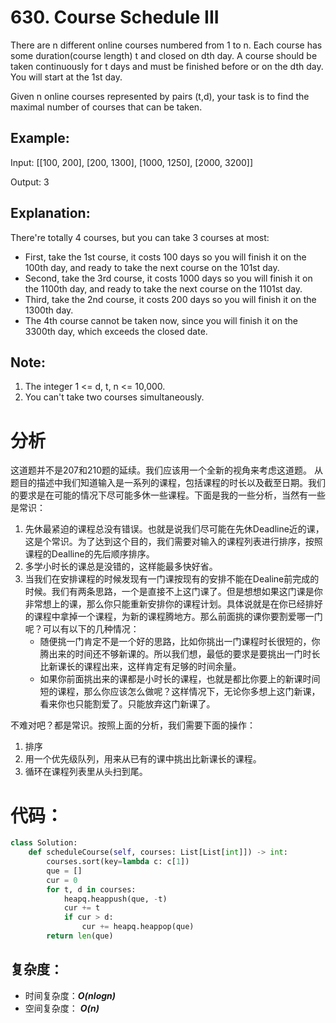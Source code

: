 # 630. Course Schedule III

There are n different online courses numbered from 1 to n. Each course has some duration(course length) t and closed on dth day. A course should be taken continuously for t days and must be finished before or on the dth day. You will start at the 1st day.

Given n online courses represented by pairs (t,d), your task is to find the maximal number of courses that can be taken.

## Example:

Input: [[100, 200], [200, 1300], [1000, 1250], [2000, 3200]]

Output: 3

## Explanation: 
There're totally 4 courses, but you can take 3 courses at most:
* First, take the 1st course, it costs 100 days so you will finish it on the 100th day, and ready to take the next course on the 101st day.
* Second, take the 3rd course, it costs 1000 days so you will finish it on the 1100th day, and ready to take the next course on the 1101st day. 
* Third, take the 2nd course, it costs 200 days so you will finish it on the 1300th day. 
* The 4th course cannot be taken now, since you will finish it on the 3300th day, which exceeds the closed date.
 

## Note:

1. The integer 1 <= d, t, n <= 10,000.
2. You can't take two courses simultaneously.

# 分析
这道题并不是207和210题的延续。我们应该用一个全新的视角来考虑这道题。
从题目的描述中我们知道输入是一系列的课程，包括课程的时长以及截至日期。我们的要求是在可能的情况下尽可能多休一些课程。下面是我的一些分析，当然有一些是常识：
1. 先休最紧迫的课程总没有错误。也就是说我们尽可能在先休Deadline近的课，这是个常识。为了达到这个目的，我们需要对输入的课程列表进行排序，按照课程的Dealline的先后顺序排序。
2. 多学小时长的课总是没错的，这样能最多快好省。
3. 当我们在安排课程的时候发现有一门课按现有的安排不能在Dealine前完成的时候。我们有两条思路，一个是直接不上这门课了。但是想想如果这门课是你非常想上的课，那么你只能重新安排你的课程计划。具体说就是在你已经排好的课程中拿掉一个课程，为新的课程腾地方。那么前面挑的课你要割爱哪一门呢？可以有以下的几种情况：
   * 随便挑一门肯定不是一个好的思路，比如你挑出一门课程时长很短的，你腾出来的时间还不够新课的。所以我们想，最低的要求是要挑出一门时长比新课长的课程出来，这样肯定有足够的时间余量。
   * 如果你前面挑出来的课都是小时长的课程，也就是都比你要上的新课时间短的课程，那么你应该怎么做呢？这样情况下，无论你多想上这门新课，看来你也只能割爱了。只能放弃这门新课了。

不难对吧？都是常识。按照上面的分析，我们需要下面的操作：
1. 排序
2. 用一个优先级队列，用来从已有的课中挑出比新课长的课程。
3. 循环在课程列表里从头扫到尾。

# 代码：
``` Python
class Solution:
    def scheduleCourse(self, courses: List[List[int]]) -> int:
        courses.sort(key=lambda c: c[1])
        que = []
        cur = 0
        for t, d in courses:
            heapq.heappush(que, -t)
            cur += t
            if cur > d:
                cur += heapq.heappop(que)
        return len(que)
```

## 复杂度：
* 时间复杂度：***O(nlogn)***
* 空间复杂度： ***O(n)***